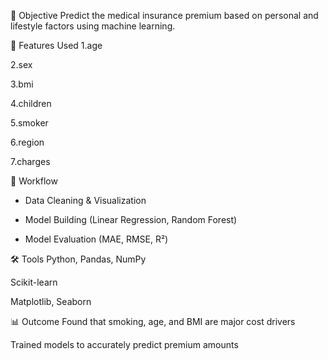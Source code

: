 🧠 Objective
Predict the medical insurance premium based on personal and lifestyle factors using machine learning.

📌 Features Used
1.age

2.sex

3.bmi

4.children

5.smoker

6.region

7.charges


🔧 Workflow
* Data Cleaning & Visualization

* Model Building (Linear Regression, Random Forest)

* Model Evaluation (MAE, RMSE, R²)

🛠️ Tools
Python, Pandas, NumPy

Scikit-learn

Matplotlib, Seaborn

📊 Outcome
Found that smoking, age, and BMI are major cost drivers

Trained models to accurately predict premium amounts